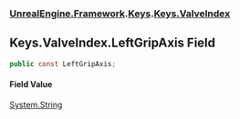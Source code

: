 ### [UnrealEngine.Framework](./UnrealEngine-Framework.md 'UnrealEngine.Framework').[Keys](./UnrealEngine-Framework-Keys.md 'UnrealEngine.Framework.Keys').[Keys.ValveIndex](./UnrealEngine-Framework-Keys-ValveIndex.md 'UnrealEngine.Framework.Keys.ValveIndex')
## Keys.ValveIndex.LeftGripAxis Field
  
```csharp
public const LeftGripAxis;
```
#### Field Value
[System.String](https://docs.microsoft.com/en-us/dotnet/api/System.String 'System.String')  
